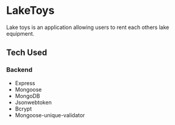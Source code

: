 # LakeToys

Lake toys is an application allowing users to rent each others lake equipment.

## Tech Used

### Backend
* Express
* Mongoose
* MongoDB
* Jsonwebtoken
* Bcrypt
* Mongoose-unique-validator